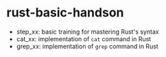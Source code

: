 # rust-basic-handson

- step_xx: basic training for mastering Rust's syntax
- cat_xx: implementation of `cat` command in Rust
- grep_xx: implementation of `grep` command in Rust
